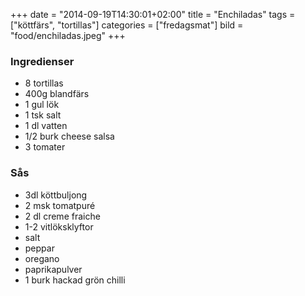 +++
date = "2014-09-19T14:30:01+02:00"
title = "Enchiladas"
tags = ["köttfärs", "tortillas"]
categories = ["fredagsmat"]
bild = "food/enchiladas.jpeg"
+++

### Ingredienser
- 8 tortillas
- 400g blandfärs
- 1 gul lök
- 1 tsk salt
- 1 dl vatten
- 1/2 burk cheese salsa
- 3 tomater

### Sås
- 3dl köttbuljong
- 2 msk tomatpuré
- 2 dl creme fraiche
- 1-2 vitlöksklyftor
- salt
- peppar
- oregano
- paprikapulver
- 1 burk hackad grön chilli


